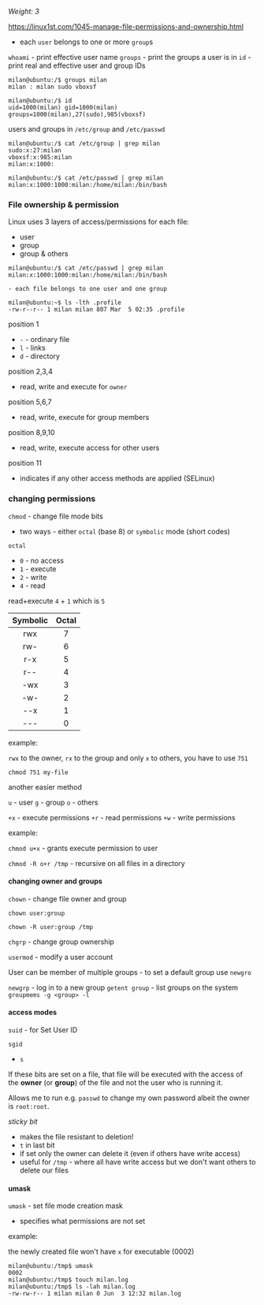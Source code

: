 _Weight: 3_

https://linux1st.com/1045-manage-file-permissions-and-ownership.html

- each `user` belongs to one or more `group`s

`whoami` - print effective user name
`groups` - print the groups a user is in
`id` - print real and effective user and group IDs


```
milan@ubuntu:/$ groups milan
milan : milan sudo vboxsf
```

```
milan@ubuntu:/$ id
uid=1000(milan) gid=1000(milan) groups=1000(milan),27(sudo),985(vboxsf)
```

users and groups in `/etc/group` and `/etc/passwd`
```
milan@ubuntu:/$ cat /etc/group | grep milan
sudo:x:27:milan
vboxsf:x:985:milan
milan:x:1000:
```

```
milan@ubuntu:/$ cat /etc/passwd | grep milan
milan:x:1000:1000:milan:/home/milan:/bin/bash

```

### File ownership & permission

Linux uses 3 layers of access/permissions for each file:

- user
- group
- group & others

```
milan@ubuntu:/$ cat /etc/passwd | grep milan
milan:x:1000:1000:milan:/home/milan:/bin/bash
```

	- each file belongs to one user and one group

```
milan@ubuntu:~$ ls -lth .profile 
-rw-r--r-- 1 milan milan 807 Mar  5 02:35 .profile
```

position 1
- `-` - ordinary file
- `l` - links
- `d` - directory

position 2,3,4

- read, write and execute for `owner`

position 5,6,7

 - read, write, execute for group members

position 8,9,10

- read, write, execute access for other users

position 11

 - indicates if any other access methods are applied (SELinux)


### changing permissions

`chmod` - change file mode bits

- two ways - either `octal` (base 8) or `symbolic` mode (short codes)

`octal`

- `0` - no access
- `1`  - execute
- `2` - write
- `4` - read

read+execute `4` + `1` which is `5`

| Symbolic | Octal |
| :------: | :---: |
|   rwx    |   7   |
|   rw-    |   6   |
|   r-x    |   5   |
|   r--    |   4   |
|   -wx    |   3   |
|   -w-    |   2   |
|   --x    |   1   |
|   ---    |   0   |
example:

`rwx` to the owner, `rx` to the group and only `x` to others, you have to use `751`

`chmod 751 my-file`

another easier method

`u` - user
`g` - group
`o` - others

`+x` - execute permissions
`+r` - read permissions
`+w` - write permissions

example:

`chmod u+x` - grants execute permission to user

`chmod -R o+r /tmp` - recursive on all files in a directory


#### changing owner and groups

`chown` - change file owner and group

`chown user:group`

`chown -R user:group /tmp`


`chgrp` - change group ownership

`usermod` - modify a user account

User can be member of multiple groups - to set a default group use `newgro`

`newgrp` - log in to a new group
`getent group` - list groups on the system
`groupmems -g <group> -l`


#### access modes

`suid` - for Set User ID

`sgid`

- `s`

If these bits are set on a file, that file will be executed with the access of the **owner** (or **group**) of the file and not the user who is running it.

Allows me to run e.g. `passwd` to change my own password albeit the owner is `root:root`.

_sticky bit_

- makes the file resistant to deletion!
- `t` in last bit
- if set only the owner can delete it (even if others have write access)
- useful for `/tmp` - where all have write access but we don't want others to delete our files


#### umask

`umask` - set file mode creation mask

- specifies what permissions are not set

example:

the newly created file won't have `x` for executable (0002)

```
milan@ubuntu:/tmp$ umask
0002
milan@ubuntu:/tmp$ touch milan.log
milan@ubuntu:/tmp$ ls -lah milan.log 
-rw-rw-r-- 1 milan milan 0 Jun  3 12:32 milan.log
```